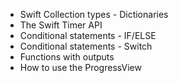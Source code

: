 * Swift Collection types - Dictionaries
* The Swift Timer API
* Conditional statements - IF/ELSE
* Conditional statements - Switch
* Functions with outputs
* How to use the ProgressView

